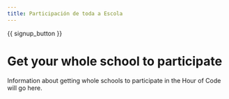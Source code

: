 ```yaml
---
title: Participación de toda a Escola
---
```


{{ signup_button }}

# Get your whole school to participate

Information about getting whole schools to participate in the Hour of Code will go here.